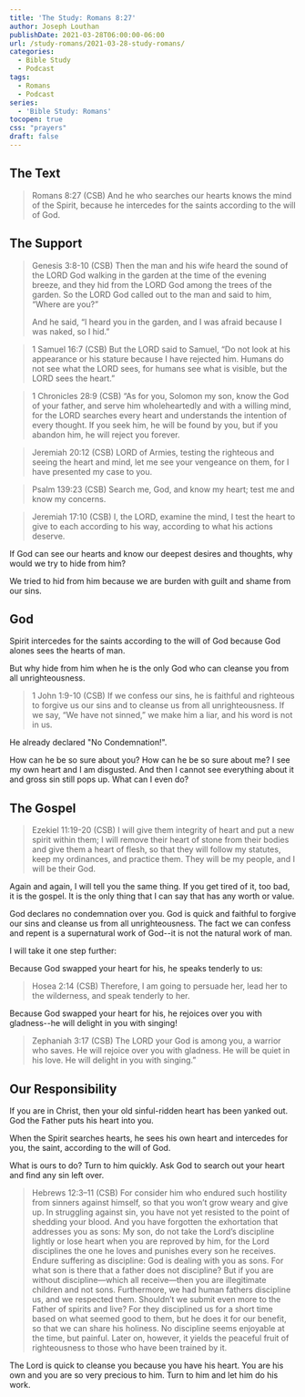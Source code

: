 ```yaml
---
title: 'The Study: Romans 8:27'
author: Joseph Louthan
publishDate: 2021-03-28T06:00:00-06:00
url: /study-romans/2021-03-28-study-romans/
categories:
  - Bible Study
  - Podcast
tags:
  - Romans
  - Podcast
series:
  - 'Bible Study: Romans'
tocopen: true
css: "prayers"
draft: false
---
```

## The Text

>Romans 8:27 (CSB) And he who searches our hearts knows the mind of the Spirit, because he intercedes for the saints according to the will of God.

## The Support

>Genesis 3:8-10 (CSB) Then the man and his wife heard the sound of the LORD God walking in the garden at the time of the evening breeze, and they hid from the LORD God among the trees of the garden. So the LORD God called out to the man and said to him, “Where are you?”
>
>And he said, “I heard you in the garden, and I was afraid because I was naked, so I hid.”

>1 Samuel 16:7 (CSB) But the LORD said to Samuel, “Do not look at his appearance or his stature because I have rejected him. Humans do not see what the LORD sees, for humans see what is visible, but the LORD sees the heart.”

>1 Chronicles 28:9 (CSB) “As for you, Solomon my son, know the God of your father, and serve him wholeheartedly and with a willing mind, for the LORD searches every heart and understands the intention of every thought. If you seek him, he will be found by you, but if you abandon him, he will reject you forever.

>Jeremiah 20:12 (CSB) LORD of Armies, testing the righteous and seeing the heart and mind, let me see your vengeance on them, for I have presented my case to you.

>Psalm 139:23 (CSB) Search me, God, and know my heart; test me and know my concerns.

>Jeremiah 17:10 (CSB) I, the LORD, examine the mind, I test the heart to give to each according to his way, according to what his actions deserve.

If God can see our hearts and know our deepest desires and thoughts, why would we try to hide from him?

We tried to hid from him because we are burden with guilt and shame from our sins.

## God

Spirit intercedes for the saints according to the will of God because God alones sees the hearts of man.

But why hide from him when he is the only God who can cleanse you from all unrighteousness.

>1 John 1:9-10 (CSB) If we confess our sins, he is faithful and righteous to forgive us our sins and to cleanse us from all unrighteousness. If we say, “We have not sinned,” we make him a liar, and his word is not in us.

He already declared "No Condemnation!".

How can he be so sure about you? How can he be so sure about me? I see my own heart and I am disgusted. And then I cannot see everything about it and gross sin still pops up. What can I even do?

## The Gospel

>Ezekiel 11:19-20 (CSB) I will give them integrity of heart and put a new spirit within them; I will remove their heart of stone from their bodies and give them a heart of flesh, so that they will follow my statutes, keep my ordinances, and practice them. They will be my people, and I will be their God.

Again and again, I will tell you the same thing. If you get tired of it, too bad, it is the gospel. It is the only thing that I can say that has any worth or value.

God declares no condemnation over you. God is quick and faithful to forgive our sins and cleanse us from all unrighteousness. The fact we can confess and repent is a supernatural work of God--it is not the natural work of man.

I will take it one step further:

Because God swapped your heart for his, he speaks tenderly to us:

>Hosea 2:14 (CSB) Therefore, I am going to persuade her, lead her to the wilderness, and speak tenderly to her.

Because God swapped your heart for his, he rejoices over you with gladness--he will delight in you with singing!

>Zephaniah 3:17 (CSB) The LORD your God is among you, a warrior who saves. He will rejoice over you with gladness. He will be quiet in his love. He will delight in you with singing.”

## Our Responsibility

If you are in Christ, then your old sinful-ridden heart has been yanked out.  God the Father puts his heart into you.

When the Spirit searches hearts, he sees his own heart and intercedes for you, the saint, according to the will of God.

What is ours to do? Turn to him quickly. Ask God to search out your heart and find any sin left over.

>Hebrews 12:3–11 (CSB) For consider him who endured such hostility from sinners against himself, so that you won’t grow weary and give up.  In struggling against sin, you have not yet resisted to the point of shedding your blood.  And you have forgotten the exhortation that addresses you as sons: My son, do not take the Lord’s discipline lightly or lose heart when you are reproved by him,  for the Lord disciplines the one he loves and punishes every son he receives.  Endure suffering as discipline: God is dealing with you as sons. For what son is there that a father does not discipline?  But if you are without discipline—which all receive—then you are illegitimate children and not sons.  Furthermore, we had human fathers discipline us, and we respected them. Shouldn’t we submit even more to the Father of spirits and live?  For they disciplined us for a short time based on what seemed good to them, but he does it for our benefit, so that we can share his holiness.  No discipline seems enjoyable at the time, but painful. Later on, however, it yields the peaceful fruit of righteousness to those who have been trained by it.

The Lord is quick to cleanse you because you have his heart. You are his own and you are so very precious to him. Turn to him and let him do his work.